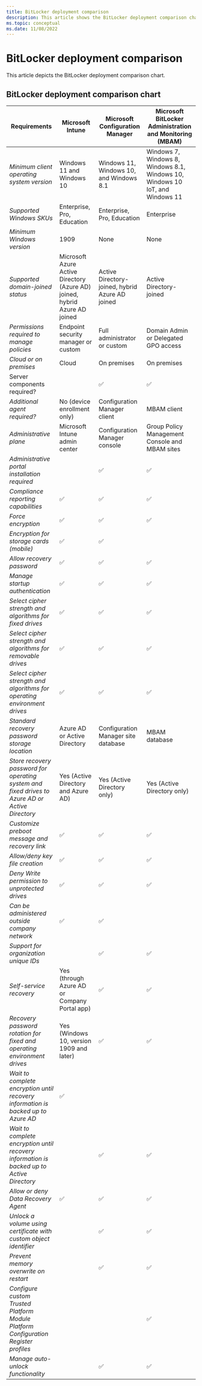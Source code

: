```yaml
---
title: BitLocker deployment comparison 
description: This article shows the BitLocker deployment comparison chart.
ms.topic: conceptual
ms.date: 11/08/2022
---
```


# BitLocker deployment comparison

This article depicts the BitLocker deployment comparison chart.

## BitLocker deployment comparison chart

| Requirements | Microsoft Intune | Microsoft Configuration Manager | Microsoft BitLocker Administration and Monitoring (MBAM) |
|--|--|--|--|
| *Minimum client operating system version* | Windows 11 and Windows 10 | Windows 11, Windows 10, and Windows 8.1 | Windows 7, Windows 8, Windows 8.1, Windows 10, Windows 10 IoT, and Windows 11 |
| *Supported Windows SKUs* | Enterprise, Pro, Education | Enterprise, Pro, Education | Enterprise |
| *Minimum Windows version* | 1909 | None | None |
| *Supported domain-joined status* | Microsoft Azure Active Directory (Azure AD) joined, hybrid Azure AD joined | Active Directory-joined, hybrid Azure AD joined | Active Directory-joined |
| *Permissions required to manage policies* | Endpoint security manager or custom | Full administrator or custom | Domain Admin or Delegated GPO access |
| *Cloud or on premises* | Cloud | On premises | On premises |
| Server components required? |  | ✅ | ✅ |
| *Additional agent required?* | No (device enrollment only) | Configuration Manager client | MBAM client |
| *Administrative plane* | Microsoft Intune admin center | Configuration Manager console | Group Policy Management Console and MBAM sites |
| *Administrative portal installation required* |  | ✅ | ✅ |
| *Compliance reporting capabilities* | ✅ | ✅ | ✅ |
| *Force encryption* | ✅ | ✅ | ✅ |
| *Encryption for storage cards (mobile)* | ✅ | ✅ |  |
| *Allow recovery password* | ✅ | ✅ | ✅ |
| *Manage startup authentication* | ✅ | ✅ | ✅ |
| *Select cipher strength and algorithms for fixed drives* | ✅ | ✅ | ✅ |
| *Select cipher strength and algorithms for removable drives* | ✅ | ✅ | ✅ |
| *Select cipher strength and algorithms for operating environment drives* | ✅ | ✅ | ✅ |
| *Standard recovery password storage location* | Azure AD or Active Directory | Configuration Manager site database | MBAM database |
| *Store recovery password for operating system and fixed drives to Azure AD or Active Directory* | Yes (Active Directory and Azure AD) | Yes (Active Directory only) | Yes (Active Directory only) |
| *Customize preboot message and recovery link* | ✅ | ✅ | ✅ |
| *Allow/deny key file creation* | ✅ | ✅ | ✅ |
| *Deny Write permission to unprotected drives* | ✅ | ✅ | ✅ |
| *Can be administered outside company network* | ✅ | ✅ |  |
| *Support for organization unique IDs* |  | ✅ | ✅ |
| *Self-service recovery* | Yes (through Azure AD or Company Portal app) | ✅ | ✅ |
| *Recovery password rotation for fixed and operating environment drives* | Yes (Windows 10, version 1909 and later) | ✅ | ✅ |
| *Wait to complete encryption until recovery information is backed up to Azure AD* | ✅ |  |  |
| *Wait to complete encryption until recovery information is backed up to Active Directory* |  | ✅ | ✅ |
| *Allow or deny Data Recovery Agent* | ✅ | ✅ | ✅ |
| *Unlock a volume using certificate with custom object identifier* |  | ✅ | ✅ |
| *Prevent memory overwrite on restart* |  | ✅ | ✅ |
| *Configure custom Trusted Platform Module Platform Configuration Register profiles* |  |  | ✅ |
| *Manage auto-unlock functionality* |  | ✅ | ✅ |
